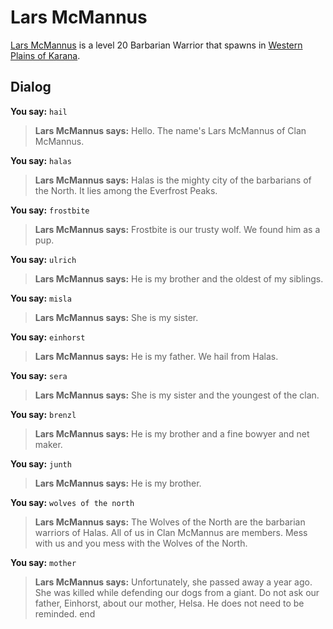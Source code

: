 # Lars McMannus



[Lars McMannus](/npc/4000) is a level 20 Barbarian Warrior that spawns in [Western Plains of Karana](/zone/12).



## Dialog

**You say:** `hail`



>**Lars McMannus says:** Hello. The name's Lars McMannus of Clan McMannus.

**You say:** `halas`





>**Lars McMannus says:** Halas is the mighty city of the barbarians of the North. It lies among the Everfrost Peaks.

**You say:** `frostbite`




>**Lars McMannus says:** Frostbite is our trusty wolf. We found him as a pup.



**You say:** `ulrich`




>**Lars McMannus says:** He is my brother and the oldest of my siblings.

**You say:** `misla`




>**Lars McMannus says:** She is my sister.

**You say:** `einhorst`




>**Lars McMannus says:** He is my father. We hail from Halas.

**You say:** `sera`




>**Lars McMannus says:** She is my sister and the youngest of the clan.

**You say:** `brenzl`




>**Lars McMannus says:** He is my brother and a fine bowyer and net maker.

**You say:** `junth`




>**Lars McMannus says:** He is my brother.


**You say:** `wolves of the north`




>**Lars McMannus says:** The Wolves of the North are the barbarian warriors of Halas. All of us in Clan McMannus are members. Mess with us and you mess with the Wolves of the North.





**You say:** `mother`




>**Lars McMannus says:** Unfortunately, she passed away a year ago. She was killed while defending our dogs from a giant. Do not ask our father, Einhorst, about our mother, Helsa. He does not need to be reminded.
end